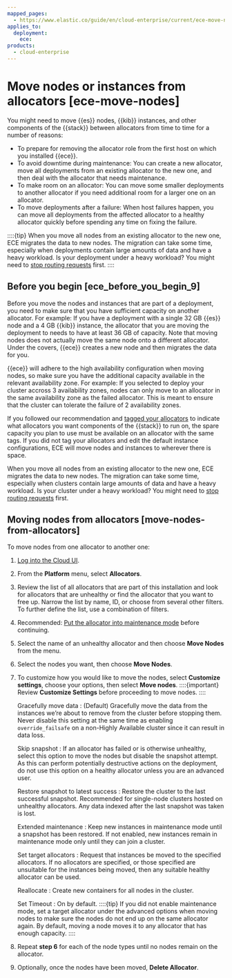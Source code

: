 ```yaml
---
mapped_pages:
  - https://www.elastic.co/guide/en/cloud-enterprise/current/ece-move-nodes.html
applies_to:
  deployment:
    ece:
products:
  - cloud-enterprise
---
```


# Move nodes or instances from allocators [ece-move-nodes]

You might need to move {{es}} nodes, {{kib}} instances, and other components of the {{stack}} between allocators from time to time for a number of reasons:

* To prepare for removing the allocator role from the first host on which you installed {{ece}}.
* To avoid downtime during maintenance: You can create a new allocator, move all deployments from an existing allocator to the new one, and then deal with the allocator that needs maintenance.
* To make room on an allocator: You can move some smaller deployments to another allocator if you need additional room for a larger one on an allocator.
* To move deployments after a failure: When host failures happen, you can move all deployments from the affected allocator to a healthy allocator quickly before spending any time on fixing the failure.

::::{tip}
When you move all nodes from an existing allocator to the new one, ECE migrates the data to new nodes. The migration can take some time, especially when deployments contain large amounts of data and have a heavy workload. Is your deployment under a heavy workload? You might need to [stop routing requests](deployments-maintenance.md) first.
::::

## Before you begin [ece_before_you_begin_9]

Before you move the nodes and instances that are part of a deployment, you need to make sure that you have sufficient capacity on another allocator. For example: If you have a deployment with a single 32 GB {{es}} node and a 4 GB {{kib}} instance, the allocator that you are moving the deployment to needs to have at least 36 GB of capacity. Note that moving nodes does not actually move the same node onto a different allocator. Under the covers, {{ece}} creates a new node and then migrates the data for you.

{{ece}} will adhere to the high availability configuration when moving nodes, so make sure you have the additional capacity available in the relevant availability zone.  For example: If you selected to deploy your cluster accross 3 availability zones, nodes can only move to an allocator in the same availability zone as the failed allocator. This is meant to ensure that the cluster can tolerate the failure of 2 availability zones.

If you followed our recommendation and [tagged your allocators](../../deploy/cloud-enterprise/ece-configuring-ece-tag-allocators.md) to indicate what allocators you want components of the {{stack}} to run on, the spare capacity you plan to use must be available on an allocator with the same tags. If you did not tag your allocators and edit the default instance configurations, ECE will move nodes and instances to wherever there is space.

When you move all nodes from an existing allocator to the new one, ECE migrates the data to new nodes. The migration can take some time, especially when clusters contain large amounts of data and have a heavy workload. Is your cluster under a heavy workload? You might need to [stop routing requests](deployments-maintenance.md) first.

## Moving nodes from allocators [move-nodes-from-allocators]

To move nodes from one allocator to another one:

1. [Log into the Cloud UI](../../deploy/cloud-enterprise/log-into-cloud-ui.md).
2. From the **Platform** menu, select **Allocators**.
3. Review the list of all allocators that are part of this installation and look for allocators that are unhealthy or find the allocator that you want to free up.
   Narrow the list by name, ID, or choose from several other filters. To further define the list, use a combination of filters.

4. Recommended: [Put the allocator into maintenance mode](enable-maintenance-mode.md) before continuing.
5. Select the name of an unhealthy allocator and then choose **Move Nodes** from the menu.
6. Select the nodes you want, then choose **Move Nodes**.
7. To customize how you would like to move the nodes, select **Customize settings**, choose your options, then select **Move nodes**.
   ::::{important}
   Review **Customize Settings** before proceeding to move nodes.
   ::::

   Gracefully move data
   :   (Default) Gracefully move the data from the instances we’re about to remove from the cluster before stopping them. Never disable this setting at the same time as enabling `override_failsafe` on a non-Highly Available cluster since it can result in data loss.

   Skip snapshot
   :   If an allocator has failed or is otherwise unhealthy, select this option to move the nodes but disable the snapshot attempt. As this can perform potentially destructive actions on the deployment, do not use this option on a healthy allocator unless you are an advanced user.

   Restore snapshot to latest success
   :   Restore the cluster to the last successful snapshot. Recommended for single-node clusters hosted on unhealthy allocators. Any data indexed after the last snapshot was taken is lost.

   Extended maintenance
   :   Keep new instances in maintenance mode until a snapshot has been restored. If not enabled, new instances remain in maintenance mode only until they can join a cluster.

   Set target allocators
   :   Request that instances be moved to the specified allocators. If no allocators are specified, or those specified are unsuitable for the instances being moved, then any suitable healthy allocator can be used.

   Reallocate
   :   Create new containers for all nodes in the cluster.

   Set Timeout
   :   On by default.
   ::::{tip}
   If you did not enable maintenance mode, set a target allocator under the advanced options when moving nodes to make sure the nodes do not end up on the same allocator again. By default, moving a node moves it to any allocator that has enough capacity.
   ::::

8. Repeat **step 6** for each of the node types until no nodes remain on the allocator.
9. Optionally, once the nodes have been moved, **Delete Allocator**.
